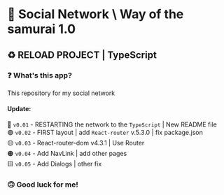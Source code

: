 # 🤖 Social Network \ Way of the samurai 1.0 #
## ♻️ RELOAD PROJECT | TypeScript ##
### ❓ What's this app? ###
This repository for my social network

#### Update: ####
🔘 `v0.01` - RESTARTING the network to the `TypeScript` | New README file  
🟣 `v0.02` - FIRST layout | add `React-router` v.5.3.0 | fix package.json  
🟡 `v0.03` - React-router-dom v4.3.1 | Use Router  
🟠 `v0.04` - Add NavLink | add other pages  
🟨 `v0.05` - Add Dialogs | other fix


### 🙃 Good luck for me! ###
